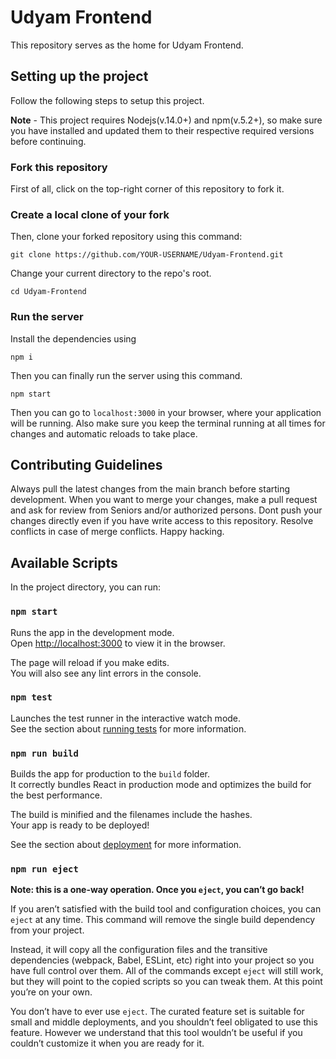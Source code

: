 # Udyam Frontend

This repository serves as the home for Udyam Frontend.


## Setting up the project

Follow the following steps to setup this project.

**Note** - This project requires Nodejs(v.14.0+) and npm(v.5.2+), so make sure you have installed and updated them to their respective required versions before continuing.  


### Fork this repository
First of all, click on the top-right corner of this repository to fork it.


### Create a local clone of your fork
Then, clone your forked repository using this command:
```
git clone https://github.com/YOUR-USERNAME/Udyam-Frontend.git
```

Change your current directory to the repo's root.
```
cd Udyam-Frontend
```


### Run the server

Install the dependencies using
```
npm i
```

Then you can finally run the server using this command.
```
npm start
```

Then you can go to `localhost:3000` in your browser, where your application will be running. Also make sure you keep the terminal running at all times for changes and automatic reloads to take place.

## Contributing Guidelines

Always pull the latest changes from the main branch before starting development. When you want to merge your changes, make a pull request and ask for review from Seniors and/or authorized persons. Dont push your changes directly even if you have write access to this repository. Resolve conflicts in case of merge conflicts. Happy hacking.

## Available Scripts

In the project directory, you can run:

### `npm start`

Runs the app in the development mode.\
Open [http://localhost:3000](http://localhost:3000) to view it in the browser.

The page will reload if you make edits.\
You will also see any lint errors in the console.

### `npm test`

Launches the test runner in the interactive watch mode.\
See the section about [running tests](https://facebook.github.io/create-react-app/docs/running-tests) for more information.

### `npm run build`

Builds the app for production to the `build` folder.\
It correctly bundles React in production mode and optimizes the build for the best performance.

The build is minified and the filenames include the hashes.\
Your app is ready to be deployed!

See the section about [deployment](https://facebook.github.io/create-react-app/docs/deployment) for more information.

### `npm run eject`

**Note: this is a one-way operation. Once you `eject`, you can’t go back!**

If you aren’t satisfied with the build tool and configuration choices, you can `eject` at any time. This command will remove the single build dependency from your project.

Instead, it will copy all the configuration files and the transitive dependencies (webpack, Babel, ESLint, etc) right into your project so you have full control over them. All of the commands except `eject` will still work, but they will point to the copied scripts so you can tweak them. At this point you’re on your own.

You don’t have to ever use `eject`. The curated feature set is suitable for small and middle deployments, and you shouldn’t feel obligated to use this feature. However we understand that this tool wouldn’t be useful if you couldn’t customize it when you are ready for it.
